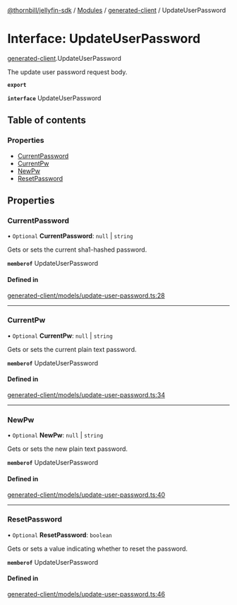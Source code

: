 [@thornbill/jellyfin-sdk](../README.md) / [Modules](../modules.md) / [generated-client](../modules/generated_client.md) / UpdateUserPassword

# Interface: UpdateUserPassword

[generated-client](../modules/generated_client.md).UpdateUserPassword

The update user password request body.

**`export`**

**`interface`** UpdateUserPassword

## Table of contents

### Properties

- [CurrentPassword](generated_client.UpdateUserPassword.md#currentpassword)
- [CurrentPw](generated_client.UpdateUserPassword.md#currentpw)
- [NewPw](generated_client.UpdateUserPassword.md#newpw)
- [ResetPassword](generated_client.UpdateUserPassword.md#resetpassword)

## Properties

### CurrentPassword

• `Optional` **CurrentPassword**: ``null`` \| `string`

Gets or sets the current sha1-hashed password.

**`memberof`** UpdateUserPassword

#### Defined in

[generated-client/models/update-user-password.ts:28](https://github.com/thornbill/jellyfin-sdk-typescript/blob/3ae780a/src/generated-client/models/update-user-password.ts#L28)

___

### CurrentPw

• `Optional` **CurrentPw**: ``null`` \| `string`

Gets or sets the current plain text password.

**`memberof`** UpdateUserPassword

#### Defined in

[generated-client/models/update-user-password.ts:34](https://github.com/thornbill/jellyfin-sdk-typescript/blob/3ae780a/src/generated-client/models/update-user-password.ts#L34)

___

### NewPw

• `Optional` **NewPw**: ``null`` \| `string`

Gets or sets the new plain text password.

**`memberof`** UpdateUserPassword

#### Defined in

[generated-client/models/update-user-password.ts:40](https://github.com/thornbill/jellyfin-sdk-typescript/blob/3ae780a/src/generated-client/models/update-user-password.ts#L40)

___

### ResetPassword

• `Optional` **ResetPassword**: `boolean`

Gets or sets a value indicating whether to reset the password.

**`memberof`** UpdateUserPassword

#### Defined in

[generated-client/models/update-user-password.ts:46](https://github.com/thornbill/jellyfin-sdk-typescript/blob/3ae780a/src/generated-client/models/update-user-password.ts#L46)
